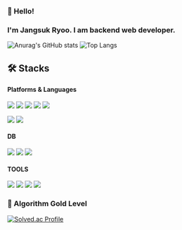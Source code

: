 
### 👋 Hello! 
### I'm Jangsuk Ryoo. I am backend web developer.
![Anurag's GitHub stats](https://github-readme-stats.vercel.app/api?username=JangsukRyoo&theme=vue&show_icons=true) ![Top Langs](https://github-readme-stats.vercel.app/api/top-langs/?username=JangsukRyoo&langs_count=8&layout=compact&theme=vue)

## 🛠️ Stacks
#### Platforms & Languages

<img src="https://img.shields.io/badge/Java-007396?style=flat-square&logo=Java&logoColor=white"/>  <img src="https://img.shields.io/badge/Vue.js-4FC08D?style=flat-square&logo=Vue.js&logoColor=white"/>  <img src="https://img.shields.io/badge/JavaScript-F7DF1E?style=flat-square&logo=JavaScript&logoColor=white"/>  <img src="https://img.shields.io/badge/Redis-DC382D?style=flat-square&logo=Redis&logoColor=white"/>  <img src="https://img.shields.io/badge/Spring-6DB33F?style=flat-square&logo=Spring&logoColor=white"/>

<img src="https://img.shields.io/badge/Jira-0052CC?style=flat-square&logo=Jira&logoColor=white"/>  <img src="https://img.shields.io/badge/Confluence-172B4D?style=flat-square&logo=Confluence&logoColor=white"/>
#### DB

<img src="https://img.shields.io/badge/Oracle-F80000?style=flat-square&logo=Oracle&logoColor=white"/> <img src="https://img.shields.io/badge/MySQL-4479A1?style=flat-square&logo=MySQL&logoColor=white"/> <img src="https://img.shields.io/badge/MariaDB-003545?style=flat-square&logo=MariaDB&logoColor=white"/>

#### TOOLS
<img src="https://img.shields.io/badge/Git-F05032.svg?style=flat-square&logo=Git&logoColor=white"/> <img src="https://img.shields.io/badge/Eclipse%20IDE-2C2255.svg?style=flat-square&logo=Eclipse&logoColor=white"/> <img src="https://img.shields.io/badge/Visual%20Studio%20Code-007ACC.svg?style=flat-square&logo=Visual%20Studio%20Code&logoColor=white"/> <img src="https://img.shields.io/badge/IntelliJ%20IDEA-000000?style=flat-square&logo=IntelliJ%20IDEA&logoColor=white"/>

### 🏅 Algorithm Gold Level
[![Solved.ac Profile](http://mazassumnida.wtf/api/v2/generate_badge?boj=latte)](https://solved.ac/latte/)  


